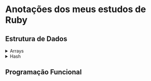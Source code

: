 # Anotações dos meus estudos de Ruby

## Estrutura de Dados
<details>
  <summary> Arrays </summary>
  <br />
  <summary> Métodos </summary> <br />
    
```rb
numeros = [1, 2, 3] #-> cria o array numeros
numeros.first #-> acessa o primeiro elemento do array numeros
numeros.last #-> acessa o último elemento
numeros << 4 #-> adiciona o elemento 4 ao final do array
```

  Para criar um array de palavras, podemos fazer de duas formas: <br />
`palavras = ['ola', 'mundo'] ou palavras = %w{ola mundo}`
 <br /> <br /> Com o %w dá pra fazer interpolação dentro do próprio array: 
  ```rb
palavras = %w{ola #{nome}}
```
  <br />  
  <summary> Percorrer o array </summary>
  <br /> Para percorrer todos os itens do array, primeiro precisa popular o array (.new) e depois usar o loop for: 
  
```rb
biblioteca = Biblioteca.new 
  for livro in biblioteca.livros do
    p livro.valor 
  end
```
  <br />
</details> 
<details>
  <summary> Hash </summary> </br>
  Com o Hash é possível separar os itens por categorias, por meio da adição de atributos.Para acessar cada valor, precisamos passar um objeto que representa a chave identificadora, em vez de passar um inteiro que represente o índice (como acontece no caso do array). Para inicializar a hash livros faremos:
`livros = {}`
  
   <br />
</details>

## Programação Funcional

